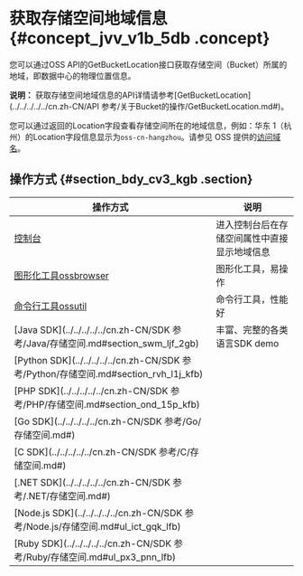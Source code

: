 # 获取存储空间地域信息 {#concept_jvv_v1b_5db .concept}

您可以通过OSS API的GetBucketLocation接口获取存储空间（Bucket）所属的地域，即数据中心的物理位置信息。

**说明：** 获取存储空间地域信息的API详情请参考[GetBucketLocation](../../../../../cn.zh-CN/API 参考/关于Bucket的操作/GetBucketLocation.md#)。

您可以通过返回的Location字段查看存储空间所在的地域信息，例如：华东 1（杭州）的Location字段信息显示为`oss-cn-hangzhou`。请参见 OSS 提供的[访问域名](cn.zh-CN/开发指南/访问域名（Endpoint）/访问域名和数据中心.md#)。

## 操作方式 {#section_bdy_cv3_kgb .section}

|操作方式|说明|
|----|--|
|[控制台](https://home.console.aliyun.com)|进入控制台后在存储空间属性中直接显示地域信息|
|[图形化工具ossbrowser](../../../../../cn.zh-CN/常用工具/图形化管理工具ossbrowser/快速开始.md#)|图形化工具，易操作|
|[命令行工具ossutil](../../../../../cn.zh-CN/常用工具/命令行工具ossutil/有关Bucket的命令.md#ul_imw_f3s_vdb)|命令行工具，性能好|
|[Java SDK](../../../../../cn.zh-CN/SDK 参考/Java/存储空间.md#section_swm_ljf_2gb)|丰富、完整的各类语言SDK demo|
|[Python SDK](../../../../../cn.zh-CN/SDK 参考/Python/存储空间.md#section_rvh_l1j_kfb)|
|[PHP SDK](../../../../../cn.zh-CN/SDK 参考/PHP/存储空间.md#section_ond_15p_kfb)|
|[Go SDK](../../../../../cn.zh-CN/SDK 参考/Go/存储空间.md#)|
|[C SDK](../../../../../cn.zh-CN/SDK 参考/C/存储空间.md#)|
|[.NET SDK](../../../../../cn.zh-CN/SDK 参考/.NET/存储空间.md#)|
|[Node.js SDK](../../../../../cn.zh-CN/SDK 参考/Node.js/存储空间.md#ul_ict_gqk_lfb)|
|[Ruby SDK](../../../../../cn.zh-CN/SDK 参考/Ruby/存储空间.md#ul_px3_pnn_lfb)|

